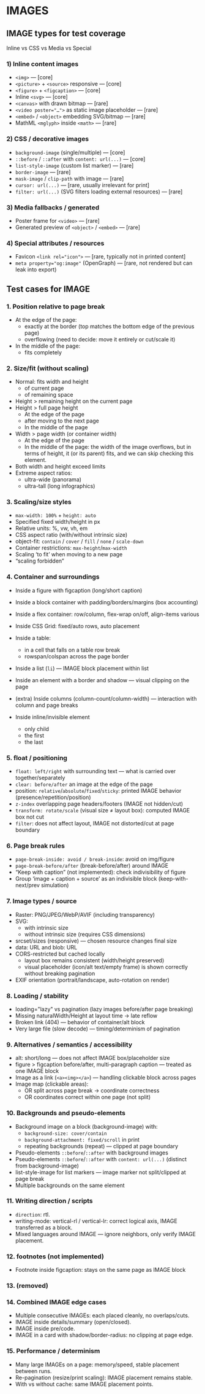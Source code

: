 # IMAGES

## IMAGE types for test coverage
Inline vs CSS vs Media vs Special

### 1) Inline content images
* `<img>` — [core]
* `<picture>` + `<source>` responsive — [core]
* `<figure>` + `<figcaption>` — [core]
* Inline `<svg>` — [core]
* `<canvas>` with drawn bitmap — [rare]
* `<video poster="…">` as static image placeholder — [rare]
* `<embed>` / `<object>` embedding SVG/bitmap — [rare]
* MathML `<mglyph>` inside `<math>` — [rare]

### 2) CSS / decorative images
* `background-image` (single/multiple) — [core]
* `::before` / `::after` with `content: url(...)` — [core]
* `list-style-image` (custom list marker) — [rare]
* `border-image` — [rare]
* `mask-image` / `clip-path` with image — [rare]
* `cursor: url(...)` — [rare, usually irrelevant for print]
* `filter: url(...)` (SVG filters loading external resources) — [rare]

### 3) Media fallbacks / generated
* Poster frame for `<video>` — [rare]
* Generated preview of `<object>` / `<embed>` — [rare]

### 4) Special attributes / resources
* Favicon `<link rel="icon">` — [rare, typically not in printed content]
* `meta property="og:image"` (OpenGraph) — [rare, not rendered but can leak into export)

## Test cases for IMAGE

### 1. Position relative to page break

* At the edge of the page:
    * exactly at the border (top matches the bottom edge of the previous page)
    * overflowing (need to decide: move it entirely or cut/scale it)
* In the middle of the page:
    * fits completely

### 2. Size/fit (without scaling)

* Normal: fits width and height
    * of current page
    * of remaining space
* Height > remaining height on the current page
* Height > full page height
    * At the edge of the page
    * after moving to the next page
    * In the middle of the page
* Width > page width (or container width)
    * At the edge of the page
    * In the middle of the page:
      the width of the image overflows, but in terms of height, it (or its parent) fits, and we can skip checking this element.
* Both width and height exceed limits
* Extreme aspect ratios:
    * ultra-wide (panorama)
    * ultra-tall (long infographics)

### 3. Scaling/size styles

* `max-width: 100%` + `height: auto`
* Specified fixed width/height in px
* Relative units: %, vw, vh, em
* CSS aspect ratio (with/without intrinsic size)
* object-fit: `contain` / `cover` / `fill` / `none` / `scale-down`
* Container restrictions: `max-height`/`max-width`
* Scaling ‘to fit’ when moving to a new page
* “scaling forbidden”

### 4. Container and surroundings

* Inside a figure with figcaption (long/short caption)
* Inside a block container with padding/borders/margins (box accounting)
* Inside a flex container: row/column, flex-wrap on/off, align-items various
* Inside CSS Grid: fixed/auto rows, auto placement
* Inside a table:
    * in a cell that falls on a table row break
    * rowspan/colspan across the page border
* Inside a list (`li`) — IMAGE block placement within list
* Inside an element with a border and shadow — visual clipping on the page
* (extra) Inside columns (column-count/column-width) — interaction with column and page breaks

* Inside inline/invisible element
    * only child
    * the first
    * the last

### 5. float / positioning

* `float: left/right` with surrounding text — what is carried over together/separately
* `clear: before/after` an image at the edge of the page
* position: `relative`/`absolute`/`fixed`/`sticky`: printed IMAGE behavior (presence/repetition/position)
* `z-index` overlapping page headers/footers (IMAGE not hidden/cut)
* `transform: rotate/scale` (visual size ≠ layout box): computed IMAGE box not cut
* `filter`: does not affect layout, IMAGE not distorted/cut at page boundary

### 6. Page break rules

* `page-break-inside: avoid / break-inside`: avoid on img/figure
* `page-break-before/after` (break-before/after) around IMAGE
* “Keep with caption” (not implemented): check indivisibility of figure
* Group ‘image + caption + source’ as an indivisible block (keep-with-next/prev simulation)

### 7. Image types / source

* Raster: PNG/JPEG/WebP/AVIF (including transparency)
* SVG:
    * with intrinsic size
    * without intrinsic size (requires CSS dimensions)
* srcset/sizes (responsive) — chosen resource changes final size
* data: URL and blob: URL
* CORS-restricted but cached locally
    * layout box remains consistent (width/height preserved)
    * visual placeholder (icon/alt text/empty frame) is shown correctly without breaking pagination
* EXIF orientation (portrait/landscape, auto-rotation on render)

### 8. Loading / stability

* loading="lazy" vs pagination (lazy images before/after page breaking)
* Missing naturalWidth/Height at layout time → late reflow
* Broken link (404) — behavior of container/alt block
* Very large file (slow decode) — timing/determinism of pagination

### 9. Alternatives / semantics / accessibility

* alt: short/long — does not affect IMAGE box/placeholder size
* figure > figcaption before/after, multi-paragraph caption — treated as one IMAGE block
* Image as a link (`<a><img></a>`) — handling clickable block across pages
* Image map (clickable areas):
    * OR split across page break → coordinate correctness
    * OR coordinates correct within one page (not split)

### 10. Backgrounds and pseudo-elements

* Background image on a block (background-image) with:
    * `background-size: cover/contain`
    * `background-attachment: fixed/scroll` in print
    * repeating backgrounds (repeat) — clipped at page boundary
* Pseudo-elements `::before`/`::after` with background images
* Pseudo-elements `::before`/`::after` with `content: url(...)` (distinct from background-image)
* list-style-image for list markers — image marker not split/clipped at page break
* Multiple backgrounds on the same element

### 11. Writing direction / scripts

* `direction`: rtl.
* writing-mode: vertical-rl / vertical-lr: correct logical axis, IMAGE transferred as a block.
* Mixed languages around IMAGE — ignore neighbors, only verify IMAGE placement.

### 12. footnotes (not implemented)

* Footnote inside figcaption: stays on the same page as IMAGE block

### 13. (removed)

### 14. Combined IMAGE edge cases
* Multiple consecutive IMAGEs: each placed cleanly, no overlaps/cuts.
* IMAGE inside details/summary (open/closed).
* IMAGE inside pre/code.
* IMAGE in a card with shadow/border-radius: no clipping at page edge.

### 15. Performance / determinism
* Many large IMAGEs on a page: memory/speed, stable placement between runs.
* Re-pagination (resize/print scaling): IMAGE placement remains stable.
* With vs without cache: same IMAGE placement points.
